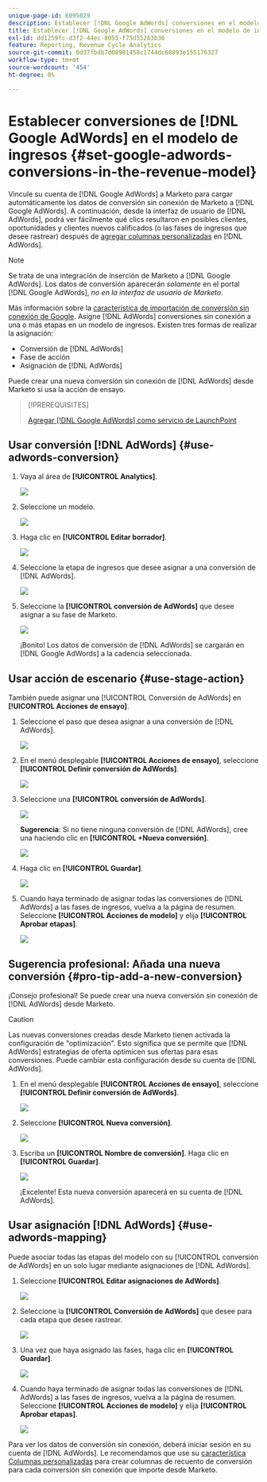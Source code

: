 ```yaml
---
unique-page-id: 6095029
description: Establecer [!DNL Google AdWords] conversiones en el modelo de ingresos - Documentos de Marketo - Documentación del producto
title: Establecer [!DNL Google AdWords] conversiones en el modelo de ingresos
exl-id: dd1259fc-d3f2-44ec-8055-f75d55263b36
feature: Reporting, Revenue Cycle Analytics
source-git-commit: 0d37fbdb7d08901458c1744dc68893e155176327
workflow-type: tm+mt
source-wordcount: '454'
ht-degree: 0%

---
```


# Establecer conversiones de [!DNL Google AdWords] en el modelo de ingresos {#set-google-adwords-conversions-in-the-revenue-model}

Vincule su cuenta de [!DNL Google AdWords] a Marketo para cargar automáticamente los datos de conversión sin conexión de Marketo a [!DNL Google AdWords]. A continuación, desde la interfaz de usuario de [!DNL AdWords], podrá ver fácilmente qué clics resultaron en posibles clientes, oportunidades y clientes nuevos calificados (o las fases de ingresos que desee rastrear) después de [agregar columnas personalizadas](https://support.google.com/adwords/answer/3073556) en [!DNL AdWords].

>[!NOTE]
>
>Se trata de una integración de inserción de Marketo a [!DNL Google AdWords]. Los datos de conversión aparecerán _solamente_ en el portal [!DNL Google AdWords], _no en la interfaz de usuario de Marketo_.

Más información sobre la [característica de importación de conversión sin conexión de Google](https://support.google.com/adwords/answer/2998031?hl=en). Asigne [!DNL AdWords] conversiones sin conexión a una o más etapas en un modelo de ingresos. Existen tres formas de realizar la asignación:

* Conversión de [!DNL AdWords]
* Fase de acción
* Asignación de [!DNL AdWords]

Puede crear una nueva conversión sin conexión de [!DNL AdWords] desde Marketo si usa la acción de ensayo.

>[!PREREQUISITES]
>
>[Agregar [!DNL Google AdWords] como servicio de LaunchPoint](/help/marketo/product-docs/administration/additional-integrations/add-google-adwords-as-a-launchpoint-service.md)

## Usar conversión [!DNL AdWords] {#use-adwords-conversion}

1. Vaya al área de **[!UICONTROL Analytics]**.

   ![](assets/image2015-2-23-18-3a9-3a34.png)

1. Seleccione un modelo.

   ![](assets/image2015-2-23-18-3a3-3a12.png)

1. Haga clic en **[!UICONTROL Editar borrador]**.

   ![](assets/image2015-3-10-15-3a3-3a20.png)

1. Seleccione la etapa de ingresos que desee asignar a una conversión de [!DNL AdWords].

   ![](assets/image2015-2-26-16-3a40-3a2.png)

1. Seleccione la **[!UICONTROL conversión de AdWords]** que desee asignar a su fase de Marketo.

   ![](assets/image2015-2-26-16-3a46-3a15.png)

   ¡Bonito! Los datos de conversión de [!DNL AdWords] se cargarán en [!DNL Google AdWords] a la cadencia seleccionada.

## Usar acción de escenario {#use-stage-action}

También puede asignar una [!UICONTROL Conversión de AdWords] en **[!UICONTROL Acciones de ensayo]**.

1. Seleccione el paso que desea asignar a una conversión de [!DNL AdWords].

   ![](assets/image2015-2-26-16-3a40-3a2.png)

1. En el menú desplegable **[!UICONTROL Acciones de ensayo]**, seleccione **[!UICONTROL Definir conversión de AdWords]**.

   ![](assets/image2015-2-26-16-3a52-3a24.png)

1. Seleccione una **[!UICONTROL conversión de AdWords]**.

   ![](assets/image2015-2-26-16-3a54-3a47.png)

   **Sugerencia**: Si no tiene ninguna conversión de [!DNL AdWords], cree una haciendo clic en **[!UICONTROL +Nueva conversión]**.

   ![](assets/image2015-2-26-21-3a22-3a10.png)

1. Haga clic en **[!UICONTROL Guardar]**.

   ![](assets/image2015-2-26-16-3a56-3a2.png)

1. Cuando haya terminado de asignar todas las conversiones de [!DNL AdWords] a las fases de ingresos, vuelva a la página de resumen. Seleccione **[!UICONTROL Acciones de modelo]** y elija **[!UICONTROL Aprobar etapas]**.

   ![](assets/image2015-2-27-12-3a20-3a20.png)

## Sugerencia profesional: Añada una nueva conversión {#pro-tip-add-a-new-conversion}

¡Consejo profesional! Se puede crear una nueva conversión sin conexión de [!DNL AdWords] desde Marketo.

>[!CAUTION]
>
>Las nuevas conversiones creadas desde Marketo tienen activada la configuración de &quot;optimización&quot;. Esto significa que se permite que [!DNL AdWords] estrategias de oferta optimicen sus ofertas para esas conversiones. Puede cambiar esta configuración desde su cuenta de [!DNL AdWords].

1. En el menú desplegable **[!UICONTROL Acciones de ensayo]**, seleccione **[!UICONTROL Definir conversión de AdWords]**.

   ![](assets/image2015-2-26-16-3a52-3a24.png)

1. Seleccione **[!UICONTROL Nueva conversión]**.

   ![](assets/image2015-2-26-21-3a22-3a10.png)

1. Escriba un **[!UICONTROL Nombre de conversión]**. Haga clic en **[!UICONTROL Guardar]**.

   ![](assets/image2015-2-26-21-3a24-3a7.png)

   ¡Excelente! Esta nueva conversión aparecerá en su cuenta de [!DNL AdWords].

## Usar asignación [!DNL AdWords] {#use-adwords-mapping}

Puede asociar todas las etapas del modelo con su [!UICONTROL conversión de AdWords] en un solo lugar mediante asignaciones de [!DNL AdWords].

1. Seleccione **[!UICONTROL Editar asignaciones de AdWords]**.

   ![](assets/image2015-2-26-17-3a3-3a29.png)

1. Seleccione la **[!UICONTROL Conversión de AdWords]** que desee para cada etapa que desee rastrear.

   ![](assets/image2015-2-26-17-3a6-3a15.png)

1. Una vez que haya asignado las fases, haga clic en **[!UICONTROL Guardar]**.

   ![](assets/image2015-2-26-17-3a7-3a48.png)

1. Cuando haya terminado de asignar todas las conversiones de [!DNL AdWords] a las fases de ingresos, vuelva a la página de resumen. Seleccione **[!UICONTROL Acciones de modelo]** y elija **[!UICONTROL Aprobar etapas]**.

   ![](assets/image2015-2-27-12-3a20-3a20.png)

Para ver los datos de conversión sin conexión, deberá iniciar sesión en su cuenta de [!DNL AdWords]. Le recomendamos que use su [característica Columnas personalizadas](https://support.google.com/adwords/answer/3073556) para crear columnas de recuento de conversión para cada conversión sin conexión que importe desde Marketo.
